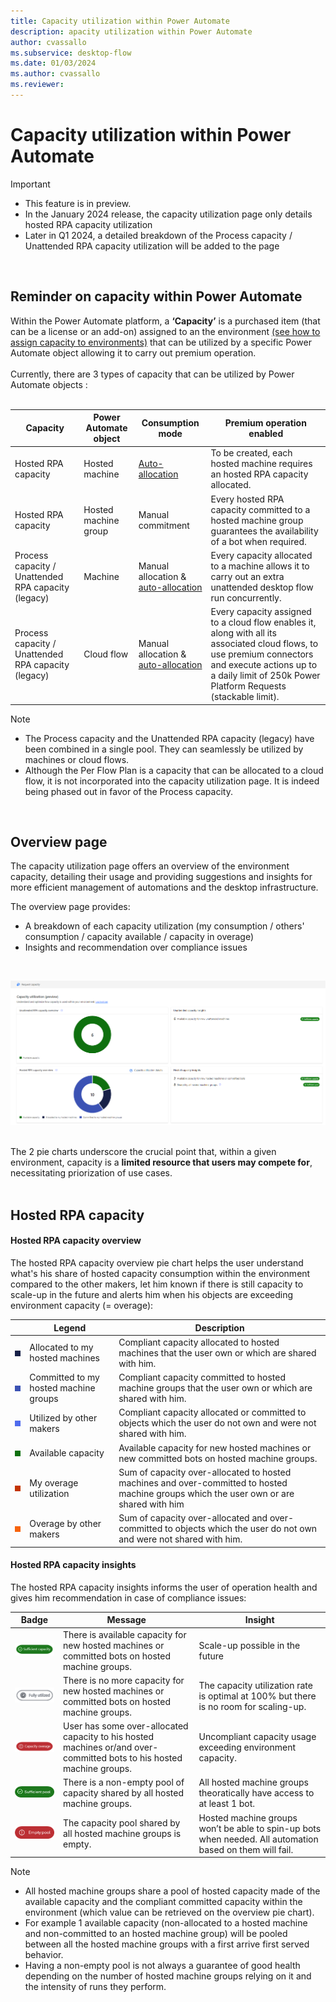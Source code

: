 ```yaml
---
title: Capacity utilization within Power Automate
description: apacity utilization within Power Automate
author: cvassallo
ms.subservice: desktop-flow
ms.date: 01/03/2024
ms.author: cvassallo
ms.reviewer: 
---
```


# Capacity utilization within Power Automate

> [!IMPORTANT]
> - This feature is in preview.
> - In the January 2024 release, the capacity utilization page only details hosted RPA capacity utilization
> - Later in Q1 2024, a detailed breakdown of the Process capacity / Unattended RPA capacity utilization will be added to the page

<br/>

## Reminder on capacity within Power Automate

Within the Power Automate platform, a <b>‘Capacity’</b> is a purchased item (that can be a license or an add-on) assigned to an the environment [(see how to assign capacity to environments)](https://learn.microsoft.com/power-platform/admin/capacity-add-on#allocate-or-change-capacity-in-an-environment) that can be utilized by a specific Power Automate object allowing it to carry out premium operation. 
<br/><br/>
Currently, there are 3 types of capacity that can be utilized by Power Automate objects : 
<br/><br/>

|Capacity|Power Automate object|Consumption mode|Premium operation enabled|
|----|--------------------|----|----|
|Hosted RPA capacity|Hosted machine|[Auto-allocation](# "Hosted RPA capacity is auto-allocated at hosted machine creation.")|To be created, each hosted machine requires an hosted RPA capacity allocated.|
|Hosted RPA capacity|Hosted machine group|Manual commitment|Every hosted RPA capacity committed to a hosted machine group guarantees the availability of a bot when required.|
|Process capacity / Unattended RPA capacity (legacy)|Machine|Manual allocation & [auto-allocation](# "Capacity can be auto-allocated at unattended desktop flow run time.")|Every capacity allocated to a machine allows it to carry out an extra unattended desktop flow run concurrently.|
|Process capacity / Unattended RPA capacity (legacy)|Cloud flow|Manual allocation & [auto-allocation](# "Capacity can be auto-allocated at cloud flow save time for service principal owned cloud flow")|Every capacity assigned to a cloud flow enables it, along with all its associated cloud flows, to use premium connectors and execute actions up to a daily limit of 250k Power Platform Requests (stackable limit).|



> [!NOTE]
> - The Process capacity and the Unattended RPA capacity (legacy) have been combined in a single pool. They can seamlessly be utilized by machines or cloud flows.
> - Although the Per Flow Plan is a capacity that can be allocated to a cloud flow, it is not incorporated into the capacity utilization page. It is indeed being phased out in favor of the Process capacity.

<br/>

## Overview page

The capacity utilization page offers an overview of the environment capacity, detailing their usage and providing suggestions and insights for more efficient management of automations and the desktop infrastructure.

The overview page provides:
- A breakdown of each capacity utilization (my consumption / others' consumption / capacity available / capacity in overage)
- Insights and recommendation over compliance issues

<br/>

![Capacity Utilization overview page](media/capacity-utilization/capacity-utilization-MVP-overview.png)
<br/><br/>

The 2 pie charts underscore the crucial point that, within a given environment, capacity is a <b>limited resource that users may compete for</b>, necessitating priorization of use cases.<br/><br/>


## Hosted RPA capacity

#### Hosted RPA capacity overview

The hosted RPA capacity overview pie chart helps the user understand what's his share of hosted capacity consumption within the environment compared to the other makers, let him known if there is still capacity to scale-up in the future and alerts him when his objects are exceeding environment capacity (= overage): 

||Legend|Description|
|----|--------------------|----|
|![Legend color - Allocated to my hosted machines](media/capacity-utilization/legend-allocated-to-my-hosted-machines.png)|Allocated to my hosted machines|Compliant capacity allocated to hosted machines that the user own or which are shared with him.|
|![Legend color - Committed to my hosted machine groups](media/capacity-utilization/legend-committed-to-my-hosted-machine-groups.png)|Committed to my hosted machine groups|Compliant capacity committed to hosted machine groups that the user own or which are shared with him.|
|![Legend color - Utilized by other makers](media/capacity-utilization/legend-utilized-by-other-makers.png)|Utilized by other makers|Compliant capacity allocated or committed to objects which the user do not own and were not shared with him.|
|![Legend color - Available capacity](media/capacity-utilization/legend-available-capacity.png)|Available capacity|Available capacity for new hosted machines or new committed bots on hosted machine groups.|
|![Legend color - My overage utilization](media/capacity-utilization/legend-my-overage-utilization.png)|My overage utilization|Sum of capacity over-allocated to hosted machines and over-committed to hosted machine groups which the user own or are shared with him|
|![Legend color - Overage by other makers](media/capacity-utilization/legend-overage-by-other-makers.png)|Overage by other makers|Sum of capacity over-allocated and over-committed to objects which the user do not own and were not shared with him.|

#### Hosted RPA capacity insights 

The hosted RPA capacity insights informs the user of operation health and gives him recommendation in case of compliance issues:

|Badge|Message|Insight|
|----|--------------------|----|
|![Badge - Sufficient capacity](media/capacity-utilization/badge-sufficient-capacity.png)|There is available capacity for new hosted machines or committed bots on hosted machine groups.|Scale-up possible in the future|
|![Badge - Fully utilized](media/capacity-utilization/badge-fully-utilized.png)|There is no more capacity for new hosted machines or committed bots on hosted machine groups.|The capacity utilization rate is optimal at 100% but there is no room for scaling-up.|
|![Badge - Capacity overage](media/capacity-utilization/badge-capacity-overage.png)|User has some over-allocated capacity to his hosted machines or/and over-committed bots to his hosted machine groups.|Uncompliant capacity usage exceeding environment capacity.|
|![Badge - Sufficient pool](media/capacity-utilization/badge-sufficient-pool.png)|There is a non-empty pool of capacity shared by all hosted machine groups.|All hosted machine groups theoratically have access to at least 1 bot.|
|![Badge - Empty pool](media/capacity-utilization/badge-empty-pool.png)|The capacity pool shared by all hosted machine groups is empty.|Hosted machine groups won’t be able to spin-up bots when needed. All automation based on them will fail.|

> [!NOTE]
> - All hosted machine groups share a pool of hosted capacity made of the available capacity and the compliant committed capacity within the environment (which value can be retrieved on the overview pie chart).
> - For example 1 available capacity (non-allocated to a hosted machine and non-committed to an hosted machine group) will be pooled between all the hosted machine groups with a first arrive first served behavior.
> - Having a non-empty pool is not always a guarantee of good health depending on the number of hosted machine groups relying on it and the intensity of runs they perform. 



